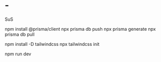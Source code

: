 # -
SuS

npm install @prisma/client
npx prisma db push
npx prisma generate
npx prisma db pull

npm install -D tailwindcss
npx tailwindcss init

npm run dev